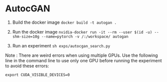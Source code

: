 # AutocGAN

1) Build the docker image
```docker build -t autogan .```

2) Run the docker image
```nvidia-docker run -it --rm --user $(id -u) --shm-size=10g --name=pytorch -v /:/workspace/ autogan```

3) Run an experiment
```sh exps/autocgan_search.py```

Note : There are weird errors when using multiple GPUs. Use the following line in the command line to use only one GPU before running the experiment to avoid these errors:

```export CUDA_VISIBLE_DEVICES=0```

